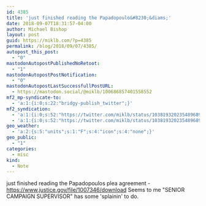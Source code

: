 ```yaml
---
id: 4385
title: 'just finished reading the Papadopoulo&#8230;&diams;'
date: 2018-09-07T18:31:57-04:00
author: Michael Bishop
layout: post
guid: https://miklb.com/?p=4385
permalink: /blog/2018/09/07/4385/
autopost_this_post:
  - "0"
mastodonAutopostPublishedNoRetoot:
  - "1"
mastodonAutopostPostNotification:
  - "0"
mastodonAutopostLastSuccessfullPostURL:
  - https://mastodon.social/@miklb/100686857401558552
mf2_mp-syndicate-to:
  - 'a:1:{i:0;s:22:"bridgy-publish_twitter";}'
mf2_syndication:
  - 'a:1:{i:0;s:52:"https://twitter.com/miklb/status/1038193202354896896";}'
  - 'a:1:{i:0;s:52:"https://twitter.com/miklb/status/1038193202354896896";}'
geo_weather:
  - 'a:2:{s:5:"units";s:1:"F";s:4:"icon";s:4:"none";}'
geo_public:
  - "1"
categories:
  - misc
kind:
  - Note
---
```

just finished reading the Papadopoulos plea agreement - <https://www.justice.gov/file/1007346/download> Seems to me "SENIOR CAMPAIGN SUPERVISOR" has some 'splainin' to do.